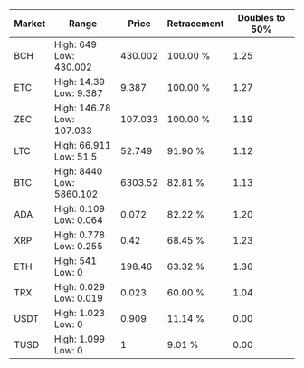 | Market | Range | Price| Retracement | Doubles to 50% |
| --- | --- | --- | --- | --- |
| BCH | High: 649<br />Low: 430.002 | 430.002 | 100.00 % | 1.25 |
| ETC | High: 14.39<br />Low: 9.387 | 9.387 | 100.00 % | 1.27 |
| ZEC | High: 146.78<br />Low: 107.033 | 107.033 | 100.00 % | 1.19 |
| LTC | High: 66.911<br />Low: 51.5 | 52.749 | 91.90 % | 1.12 |
| BTC | High: 8440<br />Low: 5860.102 | 6303.52 | 82.81 % | 1.13 |
| ADA | High: 0.109<br />Low: 0.064 | 0.072 | 82.22 % | 1.20 |
| XRP | High: 0.778<br />Low: 0.255 | 0.42 | 68.45 % | 1.23 |
| ETH | High: 541<br />Low: 0 | 198.46 | 63.32 % | 1.36 |
| TRX | High: 0.029<br />Low: 0.019 | 0.023 | 60.00 % | 1.04 |
| USDT | High: 1.023<br />Low: 0 | 0.909 | 11.14 % | 0.00 |
| TUSD | High: 1.099<br />Low: 0 | 1 | 9.01 % | 0.00 |

